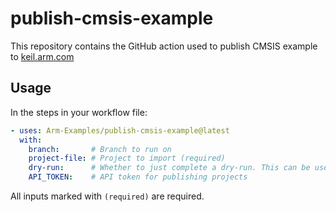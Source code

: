 # publish-cmsis-example

This repository contains the GitHub action used to publish CMSIS example to [keil.arm.com](https://keil.arm.com)

## Usage

In the steps in your workflow file:
```yaml
- uses: Arm-Examples/publish-cmsis-example@latest
  with:
    branch:       # Branch to run on
    project-file: # Project to import (required)
    dry-run:      # Whether to just complete a dry-run. This can be useful to verify a project is publishable without actually making it available on keil.arm.com
    API_TOKEN:    # API token for publishing projects
```

All inputs marked with `(required)` are required.
